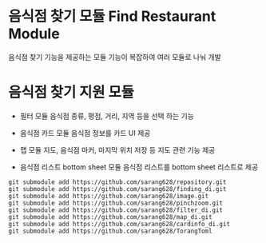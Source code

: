 # 음식점 찾기 모듈 Find Restaurant Module

음식점 찾기 기능을 제공하는 모듈
기능이 복잡하여 여러 모듈로 나눠 개발

# 음식점 찾기 지원 모듈

- 필터 모듈
음식점 종류, 평점, 거리, 지역 등을 선택 하는 기능

- 음식점 카드 모듈
음식점 정보를 카드 UI 제공

- 맵 모듈
지도, 음식점 마커, 마지막 위치 저장 등 지도 관련 기능 제공

- 음식점 리스트 bottom sheet 모듈
음식점 리스트를 bottom sheet 리스트로 제공


```
git submodule add https://github.com/sarang628/repository.git
git submodule add https://github.com/sarang628/finding_di.git
git submodule add https://github.com/sarang628/image.git
git submodule add https://github.com/sarang628/pinchzoom.git
git submodule add https://github.com/sarang628/filter_di.git
git submodule add https://github.com/sarang628/map_di.git
git submodule add https://github.com/sarang628/cardinfo_di.git
git submodule add https://github.com/sarang628/TorangToml
```